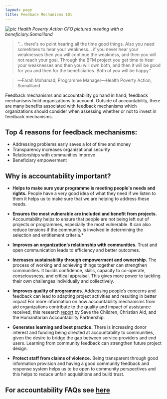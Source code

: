 ```yaml
---
layout: page
title: Feedback Mechanisms 101
---
```


![pic]({{site.baseurl}}/public/img/CFO.jpg)
*Health Poverty Action CFO pictured meeting with a beneficiary.Somaliland*

 >"... there's no point hearing all the time good things. Also you need sometimes to hear your weakness... if you never hear your weaknesses then you will continue the weakness, and then you will not reach your goal. Through the BFM project you get time to hear  your weaknesses and then you will own both, and then it will be good for you and then for the beneficiaries.  Both of you will be happy."

 >&mdash;Farah Mohamad, Programme Manager&mdash;Health Poverty Action, Somaliland

Feedback mechanisms and accountability go hand in hand; feedback mechanisms hold organizations to account. Outside of accountability, there are many benefits associated with feedback mechanisms which organizations should consider when assessing whether or not to invest in feedback mechanisms.

## Top 4 reasons for feedback mechanisms:

* Addressing problems early saves a lot of time and money
* Transparency increases organizational security
* Relationships with communities improve
* Beneficiary empowerment

## Why is accountability important?

* **Helps to make sure your programme is meeting people's needs and rights.** People have a very good idea of what they need if we listen to them it helps us to make sure that we are helping to address these needs.

* **Ensures the most vulnerable are included and benefit from projects.**
Accountability helps to ensure that people are not being left out of projects or programmes, especially the most vulnerable. It can also reduce tensions if the community is involved in determining the selection and entitlement criteria.*

* **Improves an organization’s relationship with communities.**
Trust and open communication leads to efficiency and better outcomes.

* **Increases sustainability through empowerment and ownership.**
The process of working and achieving things together can strengthen communities. It builds confidence, skills, capacity to co-operate, consciousness, and critical appraisal. This gives more power to tackling their own challenges individually and collectively.

* **Improves quality of programmes.**
Addressing people’s concerns and feedback can lead to adapting project activities and resulting in better impact
For more information on how accountability mechanisms from aid organizations contribute to the quality and impact of assistance received, this research [report]({{site.baseurl}}/public/files/Christianaid.pdf) by Save the Children, Christian Aid, and the Humanitarian Accountability Partnership.

* **Generates learning and best practice.**
There is increasing donor interest and funding being directed at accountability to communities, given the desire to bridge the gap between service providers and end users. Learning from community feedback can strengthen future project design.

* **Protect staff from claims of violence.**
Being transparent through good information provision and having a good community feedback and response system helps us to be open to community perspectives and this helps to reduce unfair acquisitions and build trust.


## For accountability FAQs see [here]({{site.baseurl}}/public/files/A2CFAQ.pdf)
